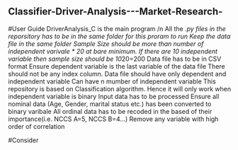 ## Classifier-Driver-Analysis---Market-Research-

#User Guide
DriverAnalysis_C is the main program /n
All the *.py files in the reporsitory has to be in the same folder for this proram to run
Keep the data file in the same folder
Sample Size should be more than number of independent varivale * 20 at bare minimum. If there are 10 independent variable then sample size should be 10*20=200
Data file has to be in CSV format
Ensure dependent variable is the last variable of the data file
There should not be any index column. Data file should have only dependent and independent variable
Can have n mumber of independent variable
This repository is based on Classification algorithm. Hence it will only work when independent variable is binary
Input data has to be processed
Ensure all nominal data (Age, Gender, marital status etc.) has been converted to binary varibale 
All ordinal data has to be recoded in the based of their importance(i.e. NCCS A=5, NCCS B=4...)
Remove any variable with high order of correlation


#Consider
